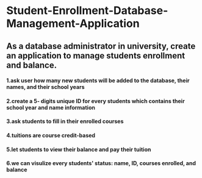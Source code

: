 # Student-Enrollment-Database-Management-Application
## As a database administrator in university, create an application to manage students enrollment and balance.

#### 1.ask user how many new students will be added to the database, their names, and their school years
#### 2.create a 5- digits unique ID for every students which contains their school year and name information
#### 3.ask students to fill in their enrolled courses
#### 4.tuitions are course credit-based
#### 5.let students to view their balance and pay their tuition
#### 6.we can visulize every students' status: name, ID, courses enrolled, and balance

